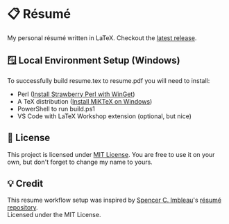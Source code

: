 # 📋 Résumé

My personal résumé written in LaTeX. Checkout the [latest release](https://github.com/flyncx/resume/releases/tag/latest).

## 🪟 Local Environment Setup (Windows)

To successfully build resume.tex to resume.pdf you will need to install:

- Perl ([Install Strawberry Perl with WinGet](https://winget.run/pkg/StrawberryPerl/StrawberryPerl))
- A TeX distribution ([Install MiKTeX on Windows](https://miktex.org/howto/install-miktex))
- PowerShell to run build.ps1
- VS Code with LaTeX Workshop extension (optional, but nice)

## 📜 License

This project is licensed under [MIT License](./LICENSE). You are free to use it on your own, but don't forget to change my name to yours.

## 💡 Credit

This resume workflow setup was inspired by [Spencer C. Imbleau](https://github.com/simbleau)'s [résumé repository](https://github.com/simbleau/resume).  
Licensed under the MIT License.
